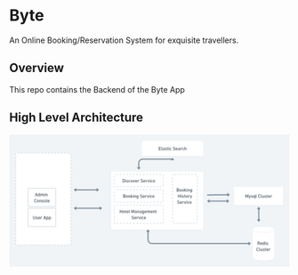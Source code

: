 # Byte

An Online Booking/Reservation System for exquisite travellers.

## Overview

This repo contains the Backend of the Byte App

## High Level Architecture

<img src="images/Hotel Booking System Architecture1.1699999570846558x (1) (1).png"/>
